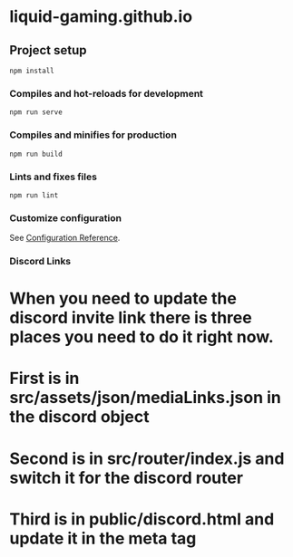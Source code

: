 # liquid-gaming.github.io

## Project setup
```
npm install
```

### Compiles and hot-reloads for development
```
npm run serve
```

### Compiles and minifies for production
```
npm run build
```

### Lints and fixes files
```
npm run lint
```

### Customize configuration
See [Configuration Reference](https://cli.vuejs.org/config/).

### Discord Links
# When you need to update the discord invite link there is three places you need to do it right now.
# First is in src/assets/json/mediaLinks.json in the discord object
# Second is in src/router/index.js and switch it for the discord router
# Third is in public/discord.html and update it in the meta tag